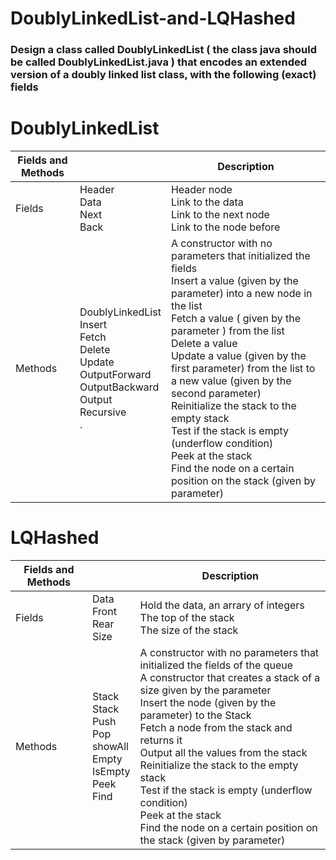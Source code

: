 # DoublyLinkedList-and-LQHashed

### Design a class called DoublyLinkedList ( the class java should be called DoublyLinkedList.java ) that encodes an extended version of a doubly linked list class, with the following (exact) fields
# DoublyLinkedList

| Fields and Methods         |                  | Description             |
| ------------- | ----------------------- | ----------------------- |
| Fields      | Header<br>Data<br>Next<br>Back<br> | Header node<br>Link to the data<br>Link to the next node<br> Link to the node before |
| Methods       | DoublyLinkedList<br>Insert<br>Fetch<br>Delete<br>Update<br>OutputForward<br>OutputBackward<br>Output Recursive<br>.<br> | A constructor with no parameters that initialized the fields<br>Insert a value (given by the parameter) into a new node in the list<br>Fetch a value ( given by the parameter ) from the list<br>Delete a value<br>Update a value (given by the first parameter) from the list to a new value (given by the second parameter)<br>Reinitialize the stack to the empty stack<br>Test if the stack is empty (underflow condition)<br>Peek at the stack<br>Find the node on a certain position on the stack (given by parameter) |




# LQHashed

| Fields and Methods         |                  | Description             |
| ------------- | ----------------------- | ----------------------- |
| Fields      | Data<br>Front<br>Rear<br>Size<br> | Hold the data, an arrary of integers<br>The top of the stack<br>The size of the stack |
| Methods       | Stack<br>Stack<br>Push<br>Pop<br>showAll<br>Empty<br>IsEmpty<br>Peek<br>Find<br> | A constructor with no parameters that initialized the fields of the queue<br>A constructor that creates a stack of a size given by the parameter<br>Insert the node (given by the parameter) to the Stack<br>Fetch a node from the stack and returns it<br>Output all the values from the stack<br>Reinitialize the stack to the empty stack<br>Test if the stack is empty (underflow condition)<br>Peek at the stack<br>Find the node on a certain position on the stack (given by parameter) |
